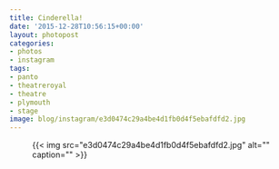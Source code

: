 ```yaml
---
title: Cinderella!
date: '2015-12-28T10:56:15+00:00'
layout: photopost
categories:
- photos
- instagram
tags:
- panto
- theatreroyal
- theatre
- plymouth
- stage
image: blog/instagram/e3d0474c29a4be4d1fb0d4f5ebafdfd2.jpg
---
```


<figure class="photo photo--square">
  {{< img src="e3d0474c29a4be4d1fb0d4f5ebafdfd2.jpg" alt="" caption="" >}}

</figure>



